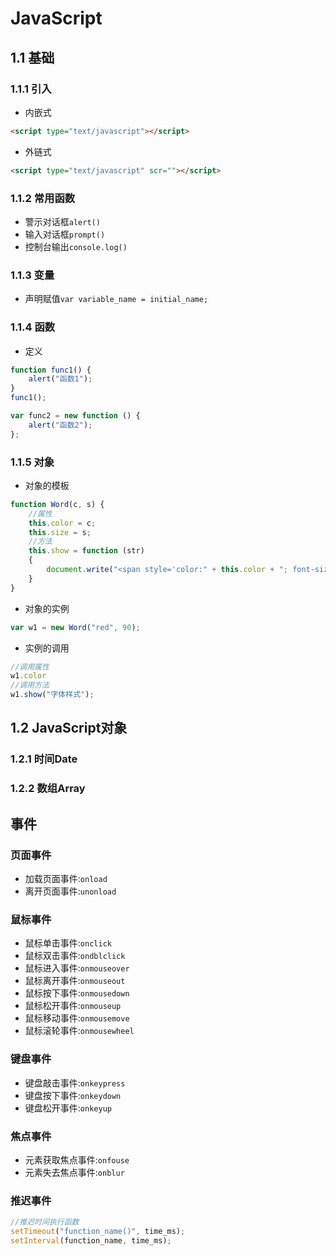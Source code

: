 # JavaScript

## 1.1 基础

### 1.1.1 引入

- 内嵌式

```html
<script type="text/javascript"></script>
```

- 外链式

```html
<script type="text/javascript" scr=""></script>
```

### 1.1.2 常用函数

- 警示对话框`alert()`
- 输入对话框`prompt()`
- 控制台输出`console.log()`

### 1.1.3 变量

- 声明赋值`var variable_name = initial_name;`

### 1.1.4 函数

- 定义

```js
function func1() {
    alert("函数1");
}
func1();
```

```js
var func2 = new function () {
    alert("函数2");
};
```

### 1.1.5 对象

- 对象的模板

```js
function Word(c, s) {
    //属性
    this.color = c;
    this.size = s;
    //方法
    this.show = function (str)
    {
        document.write("<span style='color:" + this.color + "; font-size:" + this.size + "px'>" + str + "</span>");
    }
}
```

- 对象的实例

```js
var w1 = new Word("red", 90);
```

- 实例的调用

```js
//调用属性
w1.color
//调用方法
w1.show("字体样式");
```

##

## 1.2 JavaScript对象

### 1.2.1 时间Date

### 1.2.2 数组Array

###

###

##

## 事件

### 页面事件

- 加载页面事件:`onload`
- 离开页面事件:`unonload`

### 鼠标事件

- 鼠标单击事件:`onclick`
- 鼠标双击事件:`ondblclick`
- 鼠标进入事件:`onmouseover`
- 鼠标离开事件:`onmouseout`
- 鼠标按下事件:`onmousedown`
- 鼠标松开事件:`onmouseup`
- 鼠标移动事件:`onmousemove`
- 鼠标滚轮事件:`onmousewheel`

### 键盘事件

- 键盘敲击事件:`onkeypress`
- 键盘按下事件:`onkeydown`
- 键盘松开事件:`onkeyup`

### 焦点事件

- 元素获取焦点事件:`onfouse`
- 元素失去焦点事件:`onblur`

### 推迟事件

```js
//推迟时间执行函数
setTimeout("function_name()", time_ms);
setInterval(function_name, time_ms);
```



